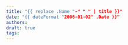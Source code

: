 ```yaml
---
title: "{{ replace .Name "-" " " | title }}"
date: "{{ dateFormat "2006-01-02" .Date }}"
authors:
draft: true
tags:
---
```


